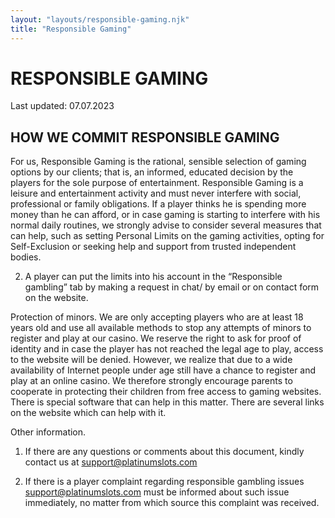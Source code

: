 ```yaml
---
layout: "layouts/responsible-gaming.njk"
title: "Responsible Gaming"
---
```


# RESPONSIBLE GAMING
Last updated: 07.07.2023

## HOW WE COMMIT RESPONSIBLE GAMING
For us, Responsible Gaming is the rational, sensible selection of gaming options by our clients; that is, an informed, educated decision by the players for the sole purpose of entertainment. Responsible Gaming is a leisure and entertainment activity and must never interfere with social, professional or family obligations. If a player thinks he is spending more money than he can afford, or in case gaming is starting to interfere with his normal daily routines, we strongly advise to consider several measures that can help, such as setting Personal Limits on the gaming activities, opting for Self-Exclusion or seeking help and support from trusted independent bodies.

2. A player can put the limits into his account in the “Responsible gambling” tab by making a request in chat/ by email or on contact form on the website.

Protection of minors. We are only accepting players who are at least 18 years old and use all available methods to stop any attempts of minors to register and play at our casino. We reserve the right to ask for proof of identity and in case the player has not reached the legal age to play, access to the website will be denied. However, we realize that due to a wide availability of Internet people under age still have a chance to register and play at an online casino. We therefore strongly encourage parents to cooperate in protecting their children from free access to gaming websites. There is special software that can help in this matter. There are several links on the website which can help with it.

Other information.

1. If there are any questions or comments about this document, kindly contact us at support@platinumslots.com

2. If there is a player complaint regarding responsible gambling issues support@platinumslots.com must be informed about such issue immediately, no matter from which source this complaint was received.